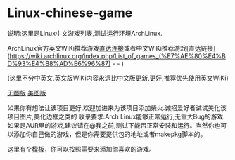 # Linux-chinese-game

说明:这里是Linux中文游戏列表,测试运行环境ArchLinux.

ArchLinux官方英文WiKi推荐游戏[直达连接](https://wiki.archlinux.org/index.php/List_of_games)或者中文WiKi推荐游戏[直达链接](https://wiki.archlinux.org/index.php/List_of_games_(%E7%AE%80%E4%BD%93%E4%B8%AD%E6%96%87) -  - )  

(这里不分中英文,英文版WiKi内容永远比中文版更新,更好,推荐优先使用英文WiKi)

[无图版](README-mini.md)   [美图版](README-max.md)

如果你有想法让该项目更好,欢迎加进来为该项目添加柴火.诚招爱好者试试美化该项目图片,美化边框之类的
收录要求:Arch Linux能够正常运行,无重大Bug的游戏.如果是AUR里的游戏,建议请在@我之前,测试下能否正常安装和运行。当然你也可以添加你自己做的游戏，但是你需要提供包的地址或者makepkg脚本的。

这里有个[模板](项目模板.md)，你可以按照需要来添加你喜欢的游戏。

